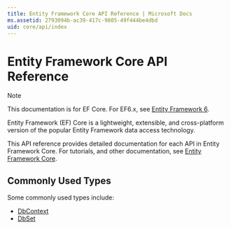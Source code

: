 ```yaml
---
title: Entity Framework Core API Reference | Microsoft Docs
ms.assetid: 2793094b-ac39-417c-9805-49f444be4dbd
uid: core/api/index
---
```


# Entity Framework Core API Reference

> [!NOTE]
> This documentation is for EF Core. For EF6.x, see [Entity Framework 6](https://docs.microsoft.com/ef/ef6).

Entity Framework (EF) Core is a lightweight, extensible, and cross-platform version of the popular Entity Framework data access technology.

This API reference provides detailed documentation for each API in Entity Framework Core. For tutorials, and other documentation, see [Entity Framework Core](https://docs.microsoft.com/ef/core).

## Commonly Used Types

Some commonly used types include:
* [DbContext](microsoft.entityframeworkcore.dbcontext.yml)
* [DbSet<TEntity>](microsoft.entityframeworkcore.dbset-1.yml)
